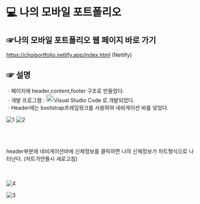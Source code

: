 # 💻 나의 모바일 포트폴리오

## ☞나의 모바일 포트폴리오 웹 페이지 바로 가기 
https://choiportfolio.netlify.app/index.html (Netlify)

## ☞ 설명
ㆍ페이지에 header,content,footer 구조로 만들었다.<br>
ㆍ개발 프로그램 :  <a href="https://code.visualstudio.com/" title="Visual Studio Code"><img src="https://github.com/get-icon/geticon/raw/master/icons/visual-studio-code.svg" alt="Visual Studio Code" width="21px" height="21px"></a>Visual Studio Code 로 개발되었다. <br>
ㆍHeader에는 bootstrap프레임워크를 사용하여 네비게이션 바를 넣었다. <br>

![1](https://user-images.githubusercontent.com/101083779/197352745-61ea88e3-b40c-495d-a506-cd2176b44589.png)
![2](https://user-images.githubusercontent.com/101083779/197352748-d7f2c46f-a231-4923-9ddb-9dcced9f6354.png)

<br><br><br>
header부분에 네비게이션바에 신체정보를 클릭하면 나의 신체정보가 차트형식으로 나타난다. (차트가안뜰시 새로고침)
<br><br><br>

![4](https://user-images.githubusercontent.com/101083779/197352996-9d0038b0-05ac-46c1-b87f-b795a7284c23.png)

![3](https://user-images.githubusercontent.com/101083779/197352944-40cb8d3c-eb4d-4ad6-9691-3dd440efd90b.png)
